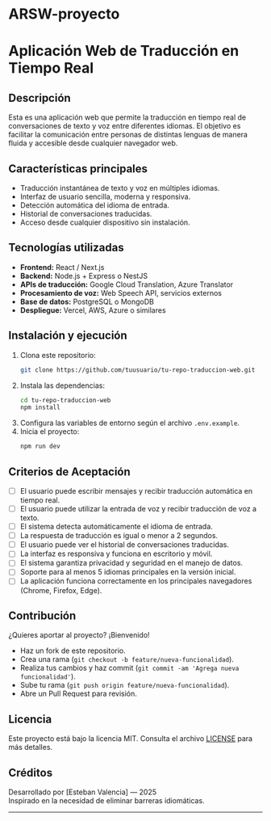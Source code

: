 # ARSW-proyecto
# Aplicación Web de Traducción en Tiempo Real

## Descripción

Esta es una aplicación web que permite la traducción en tiempo real de conversaciones de texto y voz entre diferentes idiomas. El objetivo es facilitar la comunicación entre personas de distintas lenguas de manera fluida y accesible desde cualquier navegador web.

## Características principales

- Traducción instantánea de texto y voz en múltiples idiomas.
- Interfaz de usuario sencilla, moderna y responsiva.
- Detección automática del idioma de entrada.
- Historial de conversaciones traducidas.
- Acceso desde cualquier dispositivo sin instalación.

## Tecnologías utilizadas

- **Frontend:** React / Next.js  
- **Backend:** Node.js + Express o NestJS  
- **APIs de traducción:** Google Cloud Translation, Azure Translator  
- **Procesamiento de voz:** Web Speech API, servicios externos  
- **Base de datos:** PostgreSQL o MongoDB  
- **Despliegue:** Vercel, AWS, Azure o similares

## Instalación y ejecución

1. Clona este repositorio:
    ```bash
    git clone https://github.com/tuusuario/tu-repo-traduccion-web.git
    ```
2. Instala las dependencias:
    ```bash
    cd tu-repo-traduccion-web
    npm install
    ```
3. Configura las variables de entorno según el archivo `.env.example`.
4. Inicia el proyecto:
    ```bash
    npm run dev
    ```

## Criterios de Aceptación

- [ ] El usuario puede escribir mensajes y recibir traducción automática en tiempo real.
- [ ] El usuario puede utilizar la entrada de voz y recibir traducción de voz a texto.
- [ ] El sistema detecta automáticamente el idioma de entrada.
- [ ] La respuesta de traducción es igual o menor a 2 segundos.
- [ ] El usuario puede ver el historial de conversaciones traducidas.
- [ ] La interfaz es responsiva y funciona en escritorio y móvil.
- [ ] El sistema garantiza privacidad y seguridad en el manejo de datos.
- [ ] Soporte para al menos 5 idiomas principales en la versión inicial.
- [ ] La aplicación funciona correctamente en los principales navegadores (Chrome, Firefox, Edge).

## Contribución

¿Quieres aportar al proyecto? ¡Bienvenido!
- Haz un fork de este repositorio.
- Crea una rama (`git checkout -b feature/nueva-funcionalidad`).
- Realiza tus cambios y haz commit (`git commit -am 'Agrega nueva funcionalidad'`).
- Sube tu rama (`git push origin feature/nueva-funcionalidad`).
- Abre un Pull Request para revisión.

## Licencia

Este proyecto está bajo la licencia MIT. Consulta el archivo [LICENSE](LICENSE) para más detalles.

## Créditos

Desarrollado por [Esteban Valencia] — 2025  
Inspirado en la necesidad de eliminar barreras idiomáticas.

---

